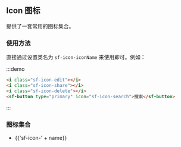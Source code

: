 ## Icon 图标

提供了一套常用的图标集合。

### 使用方法

直接通过设置类名为 `sf-icon-iconName` 来使用即可。例如：

:::demo
```html
<i class="sf-icon-edit"></i>
<i class="sf-icon-share"></i>
<i class="sf-icon-delete"></i>
<sf-button type="primary" icon="sf-icon-search">搜索</sf-button>

```
:::

### 图标集合

<ul class="icon-list">
  <li v-for="name in $icon" :key="name">
    <span>
      <i :class="'sf-icon-' + name"></i>
      <span class="icon-name">{{'sf-icon-' + name}}</span>
    </span>
  </li>
</ul>
